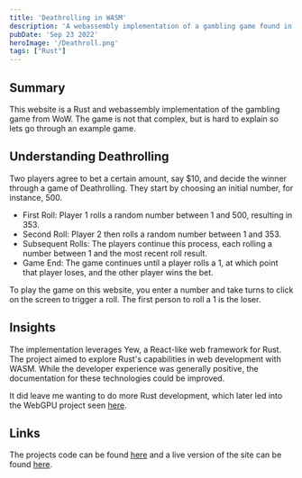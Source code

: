 ```yaml
---
title: 'Deathrolling in WASM'
description: 'A webassembly implementation of a gambling game found in WoW.'
pubDate: 'Sep 23 2022'
heroImage: '/Deathroll.png'
tags: ["Rust"]
---
```

## Summary

This website is a Rust and webassembly implementation of the gambling game from WoW.
The game is not that complex, but is hard to explain so lets go through an example game.

## Understanding Deathrolling

Two players agree to bet a certain amount, say $10, and decide the winner through a game of Deathrolling. They start by choosing an initial number, for instance, 500.

- First Roll: Player 1 rolls a random number between 1 and 500, resulting in 353.
- Second Roll: Player 2 then rolls a random number between 1 and 353.
- Subsequent Rolls: The players continue this process, each rolling a number between 1 and the most recent roll result.
- Game End: The game continues until a player rolls a 1, at which point that player loses, and the other player wins the bet.

To play the game on this website, you enter a number and take turns to click on the screen to trigger a roll. The first person to roll a 1 is the loser.

## Insights

The implementation leverages Yew, a React-like web framework for Rust. The project aimed to explore Rust's capabilities in web development with WASM. While the developer experience was generally positive, the documentation for these technologies could be improved.

It did leave me wanting to do more Rust development, which later led into the WebGPU project seen [here](https://madswolf.dk/projects/webgpu).

## Links

The projects code can be found [here](https://www.github.com/madswolf/deathrolling) and a live version of the site can be found [here](https://deathrolling.madswolf.dk/).
